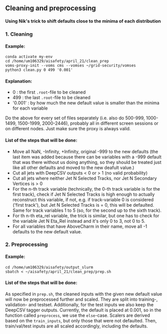 ## Cleaning and preprocessing
#### Using Nik's trick to shift defaults close to the minima of each distribution

### 1. Cleaning
#### Example:
```shell
conda activate my-env
cd /home/um106329/aisafety/april_21/clean_prep
voms-proxy-init --voms cms --vomses ~/grid-security/vomses
python3 clean.py 0 499 '0.001'
```
#### Explanation:
- 0 : the first `.root`-file to be cleaned
- 499 : the last `.root`-file to be cleaned
- '0.001' : by how much the new default value is smaller than the minima for each variable  

Do the above for every set of files separately (i.e. also do 500-999, 1000-1499, 1500-1999, 2000-2446), probably all in different screen sessions or on different nodes. Just make sure the proxy is always valid.

#### List of the steps that will be done:  
- Move all NaN, -Infinity, +Infinity, original -999 to the new defaults (the last item was added because there can be variables with a -999 default that was there without us doing anything, so they should be treated just like all other defaults and moved to the new deafult value.)  
- Cut all jets with DeepCSV outputs < 0 or > 1 (no valid probability)  
- Cut all jets where neither Jet N Selected Tracks, nor Jet N Secondary Vertices is > 0  
- For the n-th track variable (technically, the 0-th track variable is for the first track), check if Jet N Selected Tracks is high enough to actually reconstruct this variable, if not, e.g. if track-variable 0 is considered ('first track'), but Jet N Selected Tracks is = 0, this will be defaulted. Same for track variables 1 to 5 (so, for the second up to the sixth track).  
- For th n-th eta_rel variable, the trick is similar, but one has to check for the variable Jet N Eta_Rel instead and it's only 0 to 3, not 0 to 5.  
- For all variables that have AboveCharm in their name, move all -1 defaults to the new default value.

### 2. Preprocessing
#### Example:
```shell
cd /home/um106329/aisafety/output_slurm
sbatch < ~/aisafety/april_21/clean_prep/prep.sh
```
#### List of the steps that will be done:   
As specified in `prep.sh`, the cleaned inputs with the given new default value will now be preprocessed further and scaled. They are split into training-, validation- and testset. Additionally, for the test inputs we also keep the DeepCSV tagger outputs. Currently, the default is placed at 0.001, so in the function called `preprocess`, we use the `else`-case. Scalers are derived based on the `train_inputs`, but only those that were not defaulted. Then, train/val/test inputs are all scaled accordingly, including the defaults.
